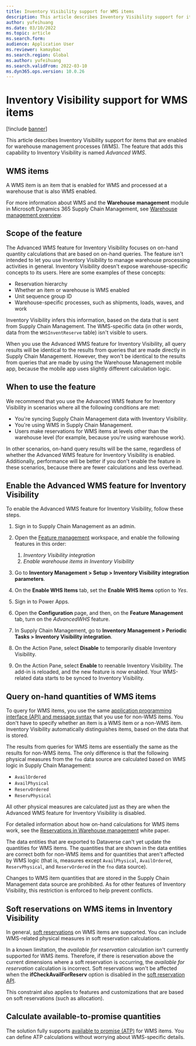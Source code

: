 ```yaml
---
title: Inventory Visibility support for WMS items
description: This article describes Inventory Visibility support for items that are enabled for warehouse management processes (WMS items).
author: yufeihuang
ms.date: 03/10/2022
ms.topic: article
ms.search.form:
audience: Application User
ms.reviewer: kamaybac
ms.search.region: Global
ms.author: yufeihuang
ms.search.validFrom: 2022-03-10
ms.dyn365.ops.version: 10.0.26
---
```


# Inventory Visibility support for WMS items

[!include [banner](../includes/banner.md)]

This article describes Inventory Visibility support for items that are enabled for warehouse management processes (WMS). The feature that adds this capability to Inventory Visibility is named *Advanced WMS*.

## WMS items

A WMS item is an item that is enabled for WMS and processed at a warehouse that is also WMS enabled.

For more information about WMS and the **Warehouse management** module in Microsoft Dynamics 365 Supply Chain Management, see [Warehouse management overview](../warehousing/warehouse-management-overview.md).

## Scope of the feature

The Advanced WMS feature for Inventory Visibility focuses on on-hand quantity calculations that are based on on-hand queries. The feature isn't intended to let you use Inventory Visibility to manage warehouse processing activities in general. Inventory Visibility doesn't expose warehouse-specific concepts to its users. Here are some examples of these concepts:

- Reservation hierarchy
- Whether an item or warehouse is WMS enabled
- Unit sequence group ID
- Warehouse-specific processes, such as shipments, loads, waves, and work

Inventory Visibility infers this information, based on the data that is sent from Supply Chain Management. The WMS-specific data (in other words, data from the `WHSInventReserve` table) isn't visible to users.

When you use the Advanced WMS feature for Inventory Visibility, all query results will be identical to the results from queries that are made directly in Supply Chain Management. However, they won't be identical to the results from queries that are made by using the Warehouse Management mobile app, because the mobile app uses slightly different calculation logic.

## When to use the feature

We recommend that you use the Advanced WMS feature for Inventory Visibility in scenarios where all the following conditions are met:

- You're syncing Supply Chain Management data with Inventory Visibility.
- You're using WMS in Supply Chain Management.
- Users make reservations for WMS items at levels other than the warehouse level (for example, because you're using warehouse work).

In other scenarios, on-hand query results will be the same, regardless of whether the Advanced WMS feature for Inventory Visibility is enabled. Additionally, performance will be better if you don't enable the feature in these scenarios, because there are fewer calculations and less overhead.

## Enable the Advanced WMS feature for Inventory Visibility

To enable the Advanced WMS feature for Inventory Visibility, follow these steps.

1. Sign in to Supply Chain Management as an admin.
1. Open the [Feature management](../../fin-ops-core/fin-ops/get-started/feature-management/feature-management-overview.md) workspace, and enable the following features in this order:

    1. *Inventory Visibility integration*
    1. *Enable warehouse items in Inventory Visibility*

1. Go to **Inventory Management \> Setup \> Inventory Visibility integration parameters**.
1. On the **Enable WHS Items** tab, set the **Enable WHS Items** option to *Yes*.
1. Sign in to Power Apps.
1. Open the **Configuration** page, and then, on the **Feature Management** tab, turn on the *AdvancedWHS* feature.
1. In Supply Chain Management, go to **Inventory Management \> Periodic Tasks \> Inventory Visibility integration**.
1. On the Action Pane, select **Disable** to temporarily disable Inventory Visibility.
1. On the Action Pane, select **Enable** to reenable Inventory Visibility. The add-in is reloaded, and the new feature is now enabled. Your WMS-related data starts to be synced to Inventory Visibility.

## Query on-hand quantities of WMS items

To query for WMS items, you use the same [application programming interface (API) and message syntax](inventory-visibility-api.md) that you use for non-WMS items. You don't have to specify whether an item is a WMS item or a non-WMS item. Inventory Visibility automatically distinguishes items, based on the data that is stored.

The results from queries for WMS items are essentially the same as the results for non-WMS items. The only difference is that the following physical measures from the `fno` data source are calculated based on WMS logic in Supply Chain Management:

- `AvailOrdered`
- `AvailPhysical`
- `ReservOrdered`
- `ReservPhysical`

All other physical measures are calculated just as they are when the Advanced WMS feature for Inventory Visibility is disabled.

For detailed information about how on-hand calculations for WMS items work, see the [Reservations in Warehouse management](https://www.microsoft.com/download/details.aspx?id=43284) white paper.

The data entities that are exported to Dataverse can't yet update the quantities for WMS items. The quantities that are shown in the data entities are correct both for non-WMS items and for quantities that aren't affected by WMS logic (that is, measures except `AvailPhysical`, `AvailOrdered`, `ReservPhysical`, and `ReservOrdered` in the `fno` data source).

Changes to WMS item quantities that are stored in the Supply Chain Management data source are prohibited. As for other features of Inventory Visibility, this restriction is enforced to help prevent conflicts.

## Soft reservations on WMS items in Inventory Visibility

In general, [soft reservations](inventory-visibility-reservations.md) on WMS items are supported. You can include WMS-related physical measures in soft reservation calculations. 

In a known limitation, the *available for reservation* calculation isn't currently supported for WMS items. Therefore, if there is reservation above the current dimensions where a soft reservation is occurring, the *available for reservation* calculation is incorrect. Soft reservations won't be affected when the **ifCheckAvailForReserv** option is disabled in the [soft reservation API](inventory-visibility-api.md#create-one-reservation-event).

This constraint also applies to features and customizations that are based on soft reservations (such as allocation).

## Calculate available-to-promise quantities

The solution fully supports [available to promise (ATP)](inventory-visibility-available-to-promise.md) for WMS items. You can define ATP calculations without worrying about WMS-specific details.
